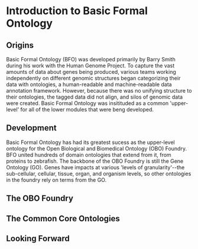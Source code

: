 # Introduction to Basic Formal Ontology

## Origins
Basic Formal Ontology (BFO) was developed primarily by Barry Smith during his work with the Human Genome Project. To capture the vast amounts of data about genes being produced, various teams working independently on different genomic structures began categorizing their data with ontologies,
a human-readable and machine-readable data annotation framework. However, because there was no unifying structure to their ontologies, the tagged data did not align, and silos of genomic data were created. Basic Formal Ontology was insitituded as a common 'upper-level' for all of the lower modules that were beng developed.

## Development
Basic Formal Ontology has had its greatest sucess as the upper-level ontology for the Open Biological and Biomedical Ontology (OBO) Foundry. BFO united hundreds of domain ontologies that extend from it, from proteins to zebrafish. The backbone of the OBO Foundry is still the Gene Ontology (GO). Genes have impacts at various 'levels of granularity'--the sub-cellular, cellular, tissue, organ, and organism levels, so other ontologies in the foundry rely on terms from the GO.

## The OBO Foundry

## The Common Core Ontologies

## Looking Forward
